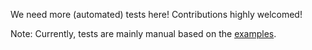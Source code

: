
We need more (automated) tests here!
Contributions highly welcomed!

Note: Currently, tests are mainly manual based on the [examples](../examples/).
